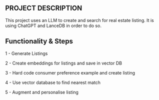 ## PROJECT DESCRIPTION
This project uses an LLM to create and search for real estate listing. It is using ChatGPT and LanceDB in order to do so. 

## Functionality & Steps
1 - Generate Listings

2 - Create embeddings for listings and save in vector DB

3 - Hard code consumer preference example and create listing

4 - Use vector database to find nearest match

5 - Augment and personalise listing
